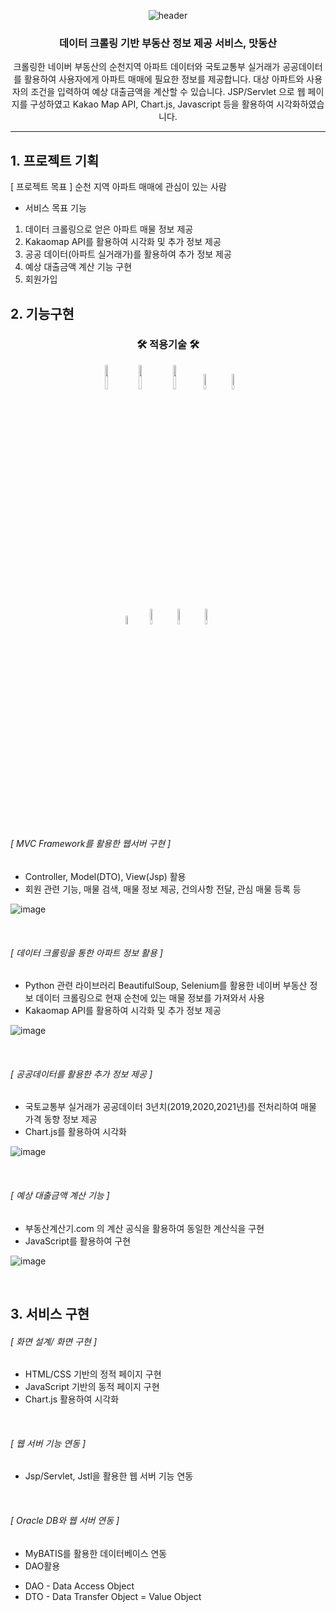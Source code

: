 <div align=center>
	
 ![header](https://capsule-render.vercel.app/api?type=rounded&color=auto&height=200&section=header&text=PROJECT02&tSize=90&animation=fadeIn&fontAlignY=38&desc=핵심융합프로젝트&descAlign=62)	
</div>
<div align=center>
	<h3>데이터 크롤링 기반 부동산 정보 제공 서비스, 맛동산</h3>
	<p>크롤링한 네이버 부동산의 순천지역 아파트 데이터와 국토교통부 실거래가 공공데이터를 
활용하여 사용자에게 아파트 매매에 필요한 정보를 제공합니다.
대상 아파트와 사용자의 조건을 입력하여 예상 대출금액을 계산할 수 있습니다.
JSP/Servlet 으로 웹 페이지를 구성하였고 Kakao Map API, Chart.js, Javascript 등을 활용하여 시각화하였습니다.</p>
</div>

---


## 1. 프로젝트 기획

[ 프로젝트 목표 ]
순천 지역 아파트 매매에 관심이 있는 사람

- 서비스 목표 기능
1) 데이터 크롤링으로 얻은 아파트 매물 정보 제공
2) Kakaomap API를 활용하여 시각화 및 추가 정보 제공
3) 공공 데이터(아파트 실거래가)를 활용하여 추가 정보 제공
4) 예상 대출금액 계산 기능 구현
5) 회원가입

## 2. 기능구현

<div align=center>
	<h3>🛠 적용기술 🛠</h3>
</div>
<div align="center">
	<img src="https://user-images.githubusercontent.com/107980487/206960774-9b3425cd-a028-4ba9-92d6-4ca39f356600.png" style="width:10%"/>
	<img src="https://user-images.githubusercontent.com/107980487/206961031-325630c3-e778-4e98-a684-42633e900f18.png" style="width:10%"/>
	<img src="https://user-images.githubusercontent.com/107980487/206961080-5b3165a5-d198-4b29-a043-6137689e8210.png" style="width:10%"/>
	<img src="https://user-images.githubusercontent.com/107980487/206961149-41c061d4-683d-41e1-8792-669fb0ef4351.png" style="width:8%"/>
	<img src="https://user-images.githubusercontent.com/107980487/206961162-e35c3906-0a3b-4386-b0ca-c684c3a2254f.png" style="width:8%"/>
	<br>
	<img src="https://user-images.githubusercontent.com/107980487/206961179-5dbbb9f8-b4dd-41db-92e1-97e147072933.png" style="width:6%"/>
  <img src="https://user-images.githubusercontent.com/107980487/206961199-736f57c8-be75-4ca6-8cd3-2ab6e7dcee08.png" style="width:8%"/>
  <img src="https://user-images.githubusercontent.com/107980487/206961252-f744a9d7-e855-4055-96b1-6abaa1bb5085.png" style="width:8%"/>
	<img src="https://user-images.githubusercontent.com/107980487/206961273-62a2979c-8731-4ce7-856a-4cf16d1752de.png" style="width:8%"/>
 
</div>
<br><br>

###### [ MVC Framework를 활용한 웹서버 구현 ]

- Controller, Model(DTO), View(Jsp) 활용
- 회원 관련 기능, 매물 검색, 매물 정보 제공, 건의사항 전달, 관심 매물 등록 등

![image](https://user-images.githubusercontent.com/107980487/206963783-2cc55530-50d7-434c-83e7-0596941361f2.png)

<br>

###### [ 데이터 크롤링을 통한 아파트 정보 활용 ]
- Python 관련 라이브러리 BeautifulSoup, Selenium를 활용한 네이버 부동산 정보 데이터 크롤링으로 현재 순천에 있는 매물 정보를 가져와서 사용
- Kakaomap API를 활용하여 시각화 및 추가 정보 제공

![image](https://user-images.githubusercontent.com/107980487/206963689-1d143896-374d-4e35-9c4b-47fb62323074.png)

<br>

###### [ 공공데이터를 활용한 추가 정보 제공 ]
- 국토교통부 실거래가 공공데이터 3년치(2019,2020,2021년)를 전처리하여 매물 가격 동향 정보 제공
- Chart.js를 활용하여 시각화

![image](https://user-images.githubusercontent.com/107980487/206963941-7f2666bc-fe24-46f1-812d-b41024389fa6.png)

<br>

###### [ 예상 대출금액 계산 기능 ]
- 부동산계산기.com 의 계산 공식을 활용하여 동일한 계산식을 구현
- JavaScript를 활용하여 구현

![image](https://user-images.githubusercontent.com/107980487/206964024-3aa0d9a8-09d3-4a1f-9fd6-7cd6eb2127c9.png)

<br>

## 3. 서비스 구현

###### [ 화면 설계/ 화면 구현 ]
- HTML/CSS 기반의 정적 페이지 구현
- JavaScript 기반의 동적 페이지 구현
- Chart.js 활용하여 시각화
<br>

###### [ 웹 서버 기능 연동 ]
- Jsp/Servlet, Jstl을 활용한 웹 서버 기능 연동
<br>

###### [ Oracle DB와 웹 서버 연동 ]
- MyBATIS를 활용한 데이터베이스 연동
- DAO활용

* DAO - Data Access Object
* DTO - Data Transfer Object = Value Object



